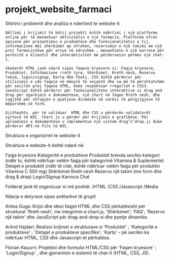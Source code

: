 # projekt_website_farmaci

Shtrimi i problemit dhe analiza e ndertimit te website-it

	Qëllimi i krijimit të këtij projekti është ndërtimi i një platforme online për të menaxhuar aktivitetin e një farmacie. Platforma ofron opsione për prezantimin e produkteve dhe funksionalitetin e tij, informacione mbi shërbimet qe ofrohen, rezervimin e një takimi me një prej farmacistëve për arsye të ndryshme , menaxhimin e një karroce për porositë e klientit dhe interaktivitet me përdoruesin përmes një chat-i.

	Skedarët HTML janë ndarë sipas faqeve kryesore si: Faqja kryesore, Produktet, Infotmacione rreth tyre, Shërbimet, Rreth nesh, Rezervo takim, login/signup, Karta dhe Chati. CSS është përdorur për stilizimin e çdo faqeje në mënyrë të veçantë dhe sa më të përshtatshme për secilën prej faqeve HTML, duke respektuar rregullat e CSS3. JavaScript është përdorur për funksionalitete interaktive si drag and drop për ngarkimin e dokumenteve, një chart në faqen Rreth nesh, dhe logjikë për shfaqjen e pyetjeve dinamike në varësi të përgjigjeve të mëparshme në form.

	Gjithashtu  për të validuar  HTML dhe CSS u përdorën validatorët zyrtarë të W3C. Chart.js u përdor për krijimin e grafikëve. Për uploadimin e dokumenteve u implementua një sistem drag’n’drop.js duke përdorur API-në File të W3C.

Struktura e organizimit te website-it

Struktura e website-it është ndarë në:

Faqja kryesore
Kategoritë e produkteve
Produktet brenda seciles kategori (ndër to, është ndërtuar vetëm faqja për kategorinë Vitamina & Suplemente)
Detajet e produktit (ndër të cilat, është ndërtuar vetëm faqja për produktin Vitamina C 500 mg)
Shërbimet
Rreth nesh
Rezervo një takim (me form dhe drag & drop)
Login/Signup
Karroca
Chat

Folderat janë të organizuar si më poshtë:
/HTML
/CSS
/Javascript
/Media

Ndarja e detyrave sipas anëtarëve të grupit

Antea Guga: 
Krijoi dhe ideoi faqjet HTML dhe CSS përkatësisht për strukturat 'Rreth nesh', me integrimin e chart.js; 'Shërbimet';  'FAQ'; 'Rezervo një takim' dhe JavaScript për drag-and-drop si dhe pyetje dinamike.

Arlind Hajdari: 
Realizoi krijimet e  strukturave si 'Produktet' ; 'Kategoritë e produkteve' ; 'Detajet e produkteve specifike'; 'Karta' – pë secilën ka ndërtuar HTML, CSS dhe Javascript-et përkatëse.

Florian Kaçurri: 
Projektoi dhe formuloi HTML/CSS për  'Faqen kryesore' ; 'Login/Signup' , dhe gjenerimin e sistemit të chat-it (HTML, CSS, JS).
